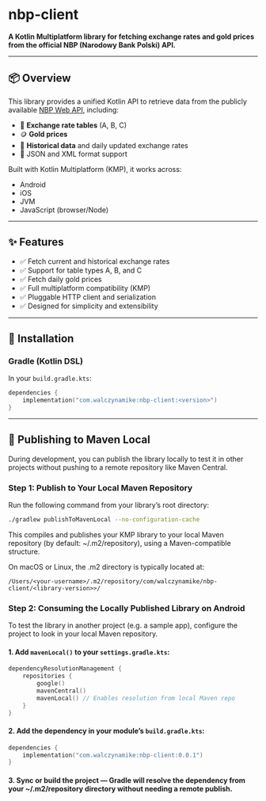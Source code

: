 # nbp-client

**A Kotlin Multiplatform library for fetching exchange rates and gold prices from the official NBP (Narodowy Bank Polski) API.**

---

## 📦 Overview

This library provides a unified Kotlin API to retrieve data from the publicly available [NBP Web API](https://api.nbp.pl), including:

- 💱 **Exchange rate tables** (A, B, C)
- 🪙 **Gold prices**
- 📅 **Historical data** and daily updated exchange rates
- 🔁 JSON and XML format support

Built with Kotlin Multiplatform (KMP), it works across:
- Android
- iOS
- JVM
- JavaScript (browser/Node)

---

## ✨ Features

- ✅ Fetch current and historical exchange rates
- ✅ Support for table types A, B, and C
- ✅ Fetch daily gold prices
- ✅ Full multiplatform compatibility (KMP)
- ✅ Pluggable HTTP client and serialization
- ✅ Designed for simplicity and extensibility

---

## 🔧 Installation

### Gradle (Kotlin DSL)

In your `build.gradle.kts`:

```kotlin
dependencies {
    implementation("com.walczynamike:nbp-client:<version>")
}
```
--- 

## 🔧 Publishing to Maven Local

During development, you can publish the library locally to test it in other projects without pushing to a remote repository like Maven Central.

### Step 1: Publish to Your Local Maven Repository

Run the following command from your library’s root directory:

```bash
./gradlew publishToMavenLocal --no-configuration-cache
```

This compiles and publishes your KMP library to your local Maven repository (by default: ~/.m2/repository), using a Maven-compatible structure.

On macOS or Linux, the .m2 directory is typically located at: 
```
/Users/<your-username>/.m2/repository/com/walczynamike/nbp-client/<library-version>>/
```

### Step 2: Consuming the Locally Published Library on Android

To test the library in another project (e.g. a sample app), configure the project to look in your local Maven repository.

#### 1. Add `mavenLocal()` to your `settings.gradle.kts`:

```kotlin
dependencyResolutionManagement {
    repositories {
        google()
        mavenCentral()
        mavenLocal() // Enables resolution from local Maven repo
    }
}
```

#### 2. Add the dependency in your module’s `build.gradle.kts`:
```kotlin
dependencies {
    implementation("com.walczynamike:nbp-client:0.0.1")
}
```

#### 3. Sync or build the project — Gradle will resolve the dependency from your ~/.m2/repository directory without needing a remote publish.
